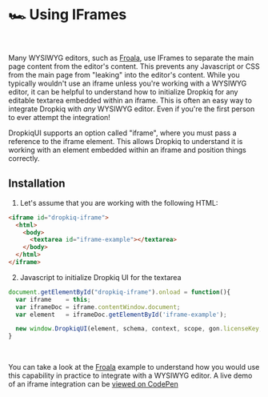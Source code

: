 # 🏎 Using IFrames

&nbsp;

Many WYSIWYG editors, such as [Froala](froala.md), use IFrames to separate the main page content from the editor's content. This prevents any Javascript or CSS from the main page from "leaking" into the editor's content. While you typically wouldn't use an iframe unless you're working with a WYSIWYG editor, it can be helpful to understand how to initialize Dropkiq for any editable textarea embedded within an iframe. This is often an easy way to integrate Dropkiq with *any* WYSIWYG editor. Even if you're the first person to ever attempt the integration!

DropkiqUI supports an option called "iframe", where you must pass a reference to the iframe element. This allows Dropkiq to understand it is working with an element embedded within an iframe and position things correctly.

## Installation

1. Let's assume that you are working with the following HTML:

```html
<iframe id="dropkiq-iframe">
  <html>
    <body>
      <textarea id="iframe-example"></textarea>
    </body>
  </html>
</iframe>
```

2. Javascript to initialize Dropkiq UI for the textarea

```javascript
document.getElementById("dropkiq-iframe").onload = function(){
  var iframe    = this;
  var iframeDoc = iframe.contentWindow.document;
  var element   = iframeDoc.getElementById('iframe-example');

  new window.DropkiqUI(element, schema, context, scope, gon.licenseKey, {iframe: iframe});
}
```

&nbsp;

You can take a look at the [Froala](froala.md) example to understand how you would use this capability in practice to integrate with a WYSIWYG editor. A live demo of an iframe integration can be [viewed on CodePen](https://codepen.io/akdarrah/pen/vYOrExX?editors=1010)
